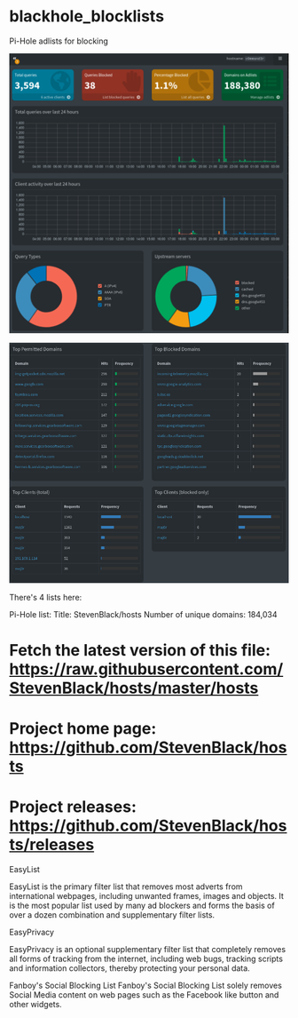 # blackhole_blocklists
Pi-Hole adlists for blocking

![preview](pics/pihole1.png)

![preview](pics/pihole2.png)

There's 4 lists here:


Pi-Hole list:
 Title: StevenBlack/hosts
 Number of unique domains: 184,034
# Fetch the latest version of this file: https://raw.githubusercontent.com/StevenBlack/hosts/master/hosts
# Project home page: https://github.com/StevenBlack/hosts
# Project releases: https://github.com/StevenBlack/hosts/releases

EasyList

EasyList is the primary filter list that removes most adverts from international webpages, including unwanted frames, images and objects. It is the most popular list used by many ad blockers and forms the basis of over a dozen combination and supplementary filter lists.

EasyPrivacy

EasyPrivacy is an optional supplementary filter list that completely removes all forms of tracking from the internet, including web bugs, tracking scripts and information collectors, thereby protecting your personal data.

Fanboy's Social Blocking List
Fanboy's Social Blocking List solely removes Social Media content on web pages such as the Facebook like button and other widgets.
